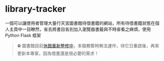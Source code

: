 # library-tracker
一個可以讓使用者管理大量行天宮圖書館待借書籍的網站，所有待借書籍狀態在個人主頁中一目瞭然，省去將書目各別加入瀏覽器書籤與不時查看之麻煩，使用 Python Flask 框架  

>⛔️ 圖書館目前[休館重新整修中](https://www.ht.org.tw/news519.htm)，本服務暫時無法運作，待它日重啟後，再來更新本專案，因為借書還是很必要的需求！
